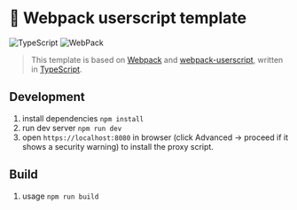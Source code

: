 # 🚀 Webpack userscript template

![TypeScript](https://img.shields.io/badge/TypeScript-informational?style=flat-square&logo=typescript&logoColor=ffffff&color=007acc)
![WebPack](https://img.shields.io/badge/Webpack-informational?style=flat-square&logo=webpack&logoColor=ffffff&color=1c78c0)

> This template is based on [Webpack](https://github.com/webpack/webpack) and [webpack-userscript](https://github.com/momocow/webpack-userscript), written in [TypeScript](https://github.com/microsoft/TypeScript).

## Development
1. install dependencies `npm install`
2. run dev server `npm run dev`
3. open `https://localhost:8080` in browser (click Advanced -> proceed if it shows a security warning) to install the proxy script.

## Build
1. usage `npm run build`

